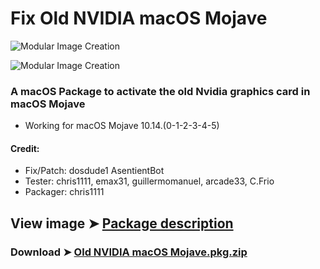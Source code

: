 # Fix Old NVIDIA macOS Mojave

![Modular Image Creation](https://i25.servimg.com/u/f25/18/50/18/69/fin_nv10.png)

![Modular Image Creation](https://i25.servimg.com/u/f25/18/50/18/69/captu617.png)


### A macOS Package to activate the old Nvidia graphics card in macOS Mojave
- Working for macOS Mojave 10.14.(0-1-2-3-4-5)

#### Credit: 
- Fix/Patch: dosdude1 AsentientBot
- Tester: chris1111, emax31, guillermomanuel, arcade33, C.Frio
- Packager: chris1111


## View image ➤ [Package description](https://drive.google.com/drive/folders/1uZZJqktkxuBTTLKbeNMXF6oXJEQfB2s7?usp=sharing)


### Download ➤ [Old NVIDIA macOS Mojave.pkg.zip](https://github.com/chris1111/Fix-Old-NVIDIA-macOS-Mojave/releases/tag/V1)
